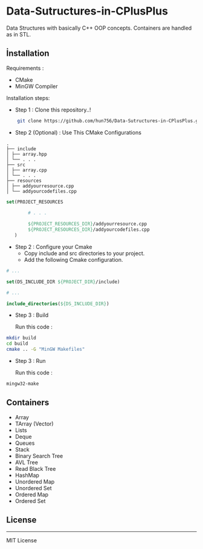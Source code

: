 # Data-Sutructures-in-CPlusPlus

Data Structures with basically C++ OOP concepts. Containers are handled as in STL.

## İnstallation

Requirements :

-   CMake
-   MinGW Compiler

Installation steps:

-   Step 1 : Clone this repository..!

```sh
    git clone https://github.com/hun756/Data-Sutructures-in-CPlusPlus.git
```

-   Step 2 (Optional) : Use This CMake Configurations

```
.
├── include
│ ├── array.hpp
│ └── . . .
├── src
│ ├── array.cpp
│ └── . . .
├── resources
│ ├── addyourresource.cpp
│ └── addyourcodefiles.cpp
```

```cmake
set(PROJECT_RESOURCES

        # . . .
        
        ${PROJECT_RESOURCES_DIR}/addyourresource.cpp
        ${PROJECT_RESOURCES_DIR}/addyourcodefiles.cpp
   )
```

-   Step 2 : Configure your Cmake
    -   Copy include and src directories to your project.
    -   Add the following Cmake configuration.

```cmake
# ...

set(DS_INCLUDE_DIR ${PROJECT_DIR}/include)

# ...

include_directories(${DS_INCLUDE_DIR})
```

-   Step 3 : Build

      Run this code :

```sh
mkdir build
cd build
cmake .. -G "MinGW Makefiles"
```

-   Step 3 : Run

      Run this code :

```sh
mingw32-make
```

## Containers

-   Array
-   TArray (Vector)
-   Lists
-   Deque
-   Queues
-   Stack
-   Binary Search Tree
-   AVL Tree
-   Read Black Tree
-   HashMap
-   Unordered Map
-   Unordered Set
-   Ordered Map
-   Ordered Set



## License
* * * 

MIT License